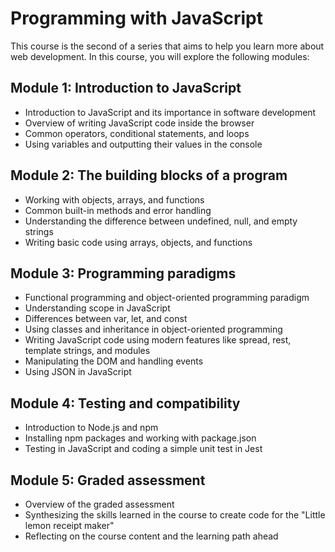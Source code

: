 # Programming with JavaScript

This course is the second of a series that aims to help you learn more about web development. In this course, you will explore the following modules:

## Module 1: Introduction to JavaScript
- Introduction to JavaScript and its importance in software development
- Overview of writing JavaScript code inside the browser
- Common operators, conditional statements, and loops
- Using variables and outputting their values in the console

## Module 2: The building blocks of a program
- Working with objects, arrays, and functions
- Common built-in methods and error handling
- Understanding the difference between undefined, null, and empty strings
- Writing basic code using arrays, objects, and functions

## Module 3: Programming paradigms
- Functional programming and object-oriented programming paradigm
- Understanding scope in JavaScript
- Differences between var, let, and const
- Using classes and inheritance in object-oriented programming
- Writing JavaScript code using modern features like spread, rest, template strings, and modules
- Manipulating the DOM and handling events
- Using JSON in JavaScript

## Module 4: Testing and compatibility
- Introduction to Node.js and npm
- Installing npm packages and working with package.json
- Testing in JavaScript and coding a simple unit test in Jest

## Module 5: Graded assessment
- Overview of the graded assessment
- Synthesizing the skills learned in the course to create code for the "Little lemon receipt maker"
- Reflecting on the course content and the learning path ahead
